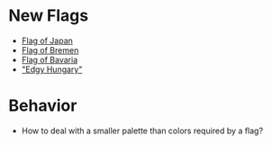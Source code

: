 # New Flags

* [Flag of Japan](https://en.wikipedia.org/wiki/Flag_of_Japan)
* [Flag of Bremen](https://en.wikipedia.org/wiki/Flag_of_Bremen)
* [Flag of Bavaria](https://en.wikipedia.org/wiki/Flag_of_Bavaria)
* ["Edgy Hungary"](https://www.reddit.com/r/vexillology/comments/pr4p7d/fail_i_attempted_to_make_a_fictional_arab_flag/)
# Behavior

* How to deal with a smaller palette than colors required by a flag?
